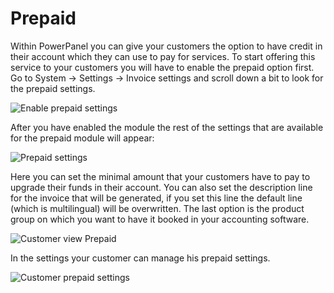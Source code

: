 # Prepaid

Within PowerPanel you can give your customers the option to have credit in their account which they can use to pay for services.
To start offering this service to your customers you will have to enable the prepaid option first. Go to System -> Settings -> Invoice settings and scroll down a bit to look for the prepaid settings.

![Enable prepaid settings](/supportpages/images/prepaid_settings_enable.png)

After you have enabled the module the rest of the settings that are available for the prepaid module will appear:

![Prepaid settings](/supportpages/images/prepaid_settings.png)

Here you can set the minimal amount that your customers have to pay to upgrade their funds in their account. You can also set the description line for the invoice that will be generated, if you set this line the default line (which is multilingual) will be overwritten. The last option is the product group on which you want to have it booked in your accounting software.

![Customer view Prepaid](/supportpages/images/prepaid_customer_view.png)

In the settings your customer can manage his prepaid settings.

![Customer prepaid settings](/supportpages/images/prepaid_customer_settings.png)
